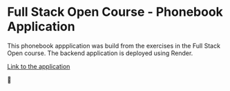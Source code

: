 # Full Stack Open Course - Phonebook Application

This phonebook appplication was build from the exercises in the Full Stack Open course. The backend application is deployed using Render.

[Link to the application](https://phonebook-0ihf.onrender.com/)

:slightly_smiling_face: